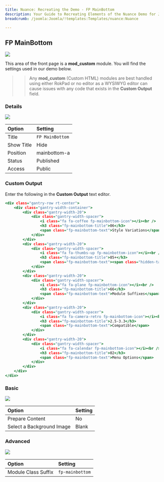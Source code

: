 ```yaml
---
title: Nuance: Recreating the Demo - FP MainBottom
description: Your Guide to Recreating Elements of the Nuance Demo for Joomla
breadcrumb: /joomla:Joomla/!templates:Templates/nuance:Nuance

---
```


FP MainBottom
-----

![][demo]

This area of the front page is a **mod_custom** module. You will find the settings used in our demo below.

>> Any **mod_custom** (Custom HTML) modules are best handled using either RokPad or no editor as a WYSIWYG editor can cause issues with any code that exists in the **Custom Output** field.

### Details

![][demo2]

| Option      | Setting         |
| :---------- | :----------     |
| Title       | `FP MainBottom` |
| Show Title  | Hide            |
| Position    | mainbottom-a    |
| Status      | Published       |
| Access      | Public          |

### Custom Output

Enter the following in the **Custom Output** text editor.

~~~ .html
<div class="gantry-row rt-center">
    <div class="gantry-width-container">
        <div class="gantry-width-20">
            <div class="gantry-width-spacer">
                <i class="fa fa-coffee fp-mainbottom-icon"></i><br />
                <h3 class="fp-mainbottom-title">06</h3>
                <span class="fp-mainbottom-text">Style Variations</span>
            </div>
        </div>
        <div class="gantry-width-20">
            <div class="gantry-width-spacer">
                <i class="fa fa-thumbs-up fp-mainbottom-icon"></i><br />
                <h3 class="fp-mainbottom-title">85+</h3>
                <span class="fp-mainbottom-text"><span class="hidden-tablet">Module </span>Positions</span>         
            </div>
        </div>
        <div class="gantry-width-20">
            <div class="gantry-width-spacer">
                <i class="fa fa-plane fp-mainbottom-icon"></i><br />
                <h3 class="fp-mainbottom-title">66</h3>
                <span class="fp-mainbottom-text">Module Suffixes</span>         
            </div>
        </div>
        <div class="gantry-width-20">
            <div class="gantry-width-spacer">
                <i class="fa fa-camera-retro fp-mainbottom-icon"></i><br />
                <h3 class="fp-mainbottom-title">2.5-3.3</h3>
                <span class="fp-mainbottom-text">Compatible</span>          
            </div>
        </div>
        <div class="gantry-width-20">
            <div class="gantry-width-spacer">
                <i class="fa fa-calendar fp-mainbottom-icon"></i><br />
                <h3 class="fp-mainbottom-title">02</h3>
                <span class="fp-mainbottom-text">Menu Options</span>            
            </div>
        </div>          
    </div>          
</div>
~~~

### Basic

![][demo3]

| Option                    | Setting     |
| :----------               | :---------- |
| Prepare Content           | No          |
| Select a Background Image | Blank       |

### Advanced

![][demo4]

| Option              | Setting         |
| :----------         | :----------     |
| Module Class Suffix | `fp-mainbottom` |

[demo]: assets/demo_7.jpeg
[demo2]: assets/demo_7a.jpeg
[demo3]: assets/demo_7b.jpeg
[demo4]: assets/demo_7c.jpeg

